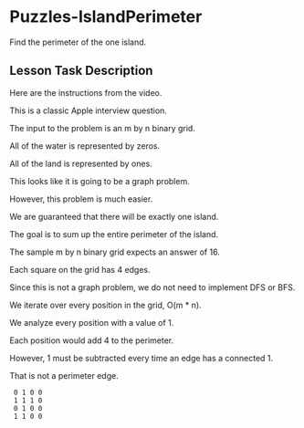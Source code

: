 # Puzzles-IslandPerimeter

Find the perimeter of the one island.

## Lesson Task Description

Here are the instructions from the video.

This is a classic Apple interview question.

The input to the problem is an m by n binary grid.

All of the water is represented by zeros.

All of the land is represented by ones.

This looks like it is going to be a graph problem.

However, this problem is much easier.

We are guaranteed that there will be exactly one island.

The goal is to sum up the entire perimeter of the island.

The sample m by n binary grid expects an answer of 16.

Each square on the grid has 4 edges.

Since this is not a graph problem, we do not need to implement DFS or BFS.

We iterate over every position in the grid, O(m * n).

We analyze every position with a value of 1.

Each position would add 4 to the perimeter.

However, 1 must be subtracted every time an edge has a connected 1.

That is not a perimeter edge.


```
 0 1 0 0
 1 1 1 0
 0 1 0 0
 1 1 0 0
```
